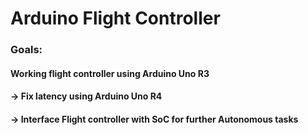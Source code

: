 # Arduino Flight Controller

### Goals: 
#### Working flight controller using Arduino Uno R3

#### -> Fix latency using Arduino Uno R4
#### -> Interface Flight controller with SoC for further Autonomous tasks


